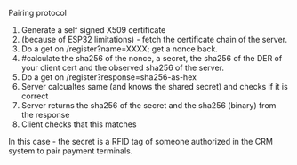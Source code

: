 Pairing protocol

1. Generate a self signed X509 certificate
1. (because of ESP32 limitations) - fetch the certificate chain of the server.
1. Do a get on /register?name=XXXX; get a nonce back.
1. #calculate the sha256 of the nonce, a secret, the sha256 of the DER of your client cert and the observed sha256 of the server.
1. Do a get on /register?response=sha256-as-hex
1. Server calcualtes same (and knows the shared secret) and checks if it is correct
1. Server returns the sha256 of the secret and the sha256 (binary) from the response
1. Client checks that this matches

In this case - the secret is a RFID tag of someone authorized in the CRM system to pair payment terminals.
